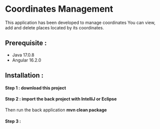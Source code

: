 # Coordinates Management
This application has been developed to manage coordinates
You can view, add and delete places located by its coordinates.

## Prerequisite :

 - Java 17.0.8
 - Angular 16.2.0
 
## Installation :
 
#### Step 1 : download this project
 
#### Step 2 : import the back project with IntelliJ or Eclipse
Then run the back application **mvn clean package**

#### Step 3 : 
